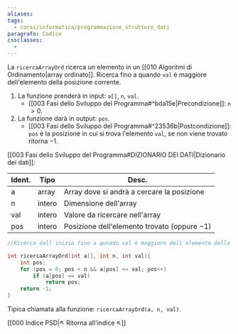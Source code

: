 ```yaml
---
aliases: 
tags:
  - corsi/informatica/programmazione_strutture_dati
paragrafo: Codice
cssclasses:
  - 
---
```

La `ricercaArrayOrd` ricerca un elemento in un [[010 Algoritmi di Ordinamento|array ordinato]]. Ricerca fino a quando `val` è maggiore dell'elemento della posizione corrente.

1. La funzione prenderà in input: `a[]`, `n`, `val`.
	- [[003 Fasi dello Sviluppo del Programma#^bda15e|Precondizione]]: `n` $>0$.
2. La funzione darà in output: `pos`.
	- [[003 Fasi dello Sviluppo del Programma#^23536b|Postcondizione]]: `pos` è la posizione in cui si trova l'elemento `val`, se non viene trovato ritorna $-1$.

[[003 Fasi dello Sviluppo del Programma#DIZIONARIO DEI DATI|Dizionario dei dati]]:

| Ident. | Tipo   | Desc.                                         |
| ------ | ------ | --------------------------------------------- |
| a      | array  | Array dove si andrà a cercare la posizione    |
| n      | intero | Dimensione dell'array                         |
| val    | intero | Valore da ricercare nell'array                |
| pos    | intero | Posizione dell'elemento trovato (oppure $-1$) |

```C
//Ricerca dall'inizio fino a qunado val è maggiore dell'elemento della posizione corrente. Ritorna la posizione se viene trovato, 0 altrimenti.

int ricercaArrayOrd(int a[], int n, int val){
	int pos;
	for (pos = 0; pos < n && a[pos] <= val; pos++)
		if (a[pos] == val)
			return pos;
	return -1;
}
```

Tipica chiamata alla funzione: `ricercaArrayOrd(a, n, val)`.

[[000 Indice PSD|↖ Ritorna all'indice ↖]]